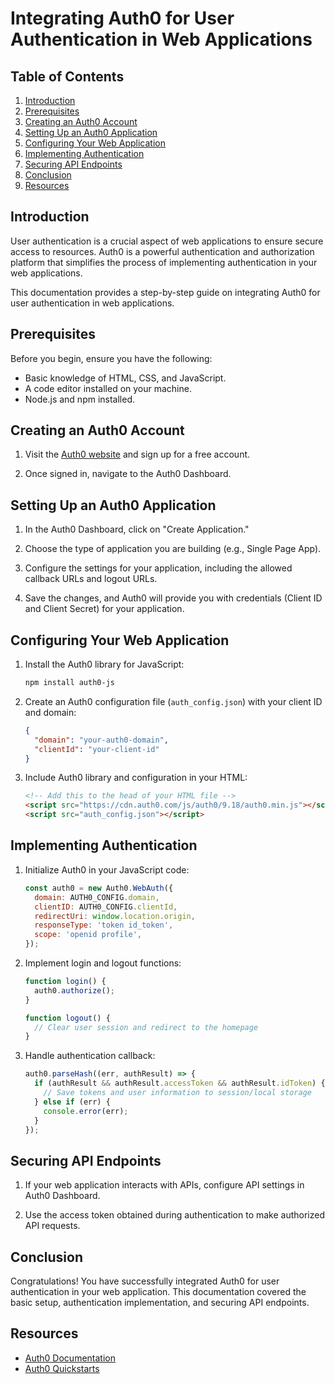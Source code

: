 # Integrating Auth0 for User Authentication in Web Applications

## Table of Contents

1. [Introduction](#introduction)
2. [Prerequisites](#prerequisites)
3. [Creating an Auth0 Account](#creating-an-auth0-account)
4. [Setting Up an Auth0 Application](#setting-up-an-auth0-application)
5. [Configuring Your Web Application](#configuring-your-web-application)
6. [Implementing Authentication](#implementing-authentication)
7. [Securing API Endpoints](#securing-api-endpoints)
8. [Conclusion](#conclusion)
9. [Resources](#resources)

## Introduction

User authentication is a crucial aspect of web applications to ensure secure access to resources. Auth0 is a powerful authentication and authorization platform that simplifies the process of implementing authentication in your web applications.

This documentation provides a step-by-step guide on integrating Auth0 for user authentication in web applications.

## Prerequisites

Before you begin, ensure you have the following:

- Basic knowledge of HTML, CSS, and JavaScript.
- A code editor installed on your machine.
- Node.js and npm installed.

## Creating an Auth0 Account

1. Visit the [Auth0 website](https://auth0.com/) and sign up for a free account.

2. Once signed in, navigate to the Auth0 Dashboard.

## Setting Up an Auth0 Application

1. In the Auth0 Dashboard, click on "Create Application."

2. Choose the type of application you are building (e.g., Single Page App).

3. Configure the settings for your application, including the allowed callback URLs and logout URLs.

4. Save the changes, and Auth0 will provide you with credentials (Client ID and Client Secret) for your application.

## Configuring Your Web Application

1. Install the Auth0 library for JavaScript:

   ```bash
   npm install auth0-js
   ```

2. Create an Auth0 configuration file (`auth_config.json`) with your client ID and domain:

   ```json
   {
     "domain": "your-auth0-domain",
     "clientId": "your-client-id"
   }
   ```

3. Include Auth0 library and configuration in your HTML:

   ```html
   <!-- Add this to the head of your HTML file -->
   <script src="https://cdn.auth0.com/js/auth0/9.18/auth0.min.js"></script>
   <script src="auth_config.json"></script>
   ```

## Implementing Authentication

1. Initialize Auth0 in your JavaScript code:

   ```javascript
   const auth0 = new Auth0.WebAuth({
     domain: AUTH0_CONFIG.domain,
     clientID: AUTH0_CONFIG.clientId,
     redirectUri: window.location.origin,
     responseType: 'token id_token',
     scope: 'openid profile',
   });
   ```

2. Implement login and logout functions:

   ```javascript
   function login() {
     auth0.authorize();
   }

   function logout() {
     // Clear user session and redirect to the homepage
   }
   ```

3. Handle authentication callback:

   ```javascript
   auth0.parseHash((err, authResult) => {
     if (authResult && authResult.accessToken && authResult.idToken) {
       // Save tokens and user information to session/local storage
     } else if (err) {
       console.error(err);
     }
   });
   ```

## Securing API Endpoints

1. If your web application interacts with APIs, configure API settings in Auth0 Dashboard.

2. Use the access token obtained during authentication to make authorized API requests.

## Conclusion

Congratulations! You have successfully integrated Auth0 for user authentication in your web application. This documentation covered the basic setup, authentication implementation, and securing API endpoints.

## Resources

- [Auth0 Documentation](https://auth0.com/docs/)
- [Auth0 Quickstarts](https://auth0.com/docs/quickstarts/)
